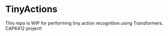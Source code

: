 # TinyActions
This repo is WIP for performing tiny action recognition using Transformers. CAP6412 project!
